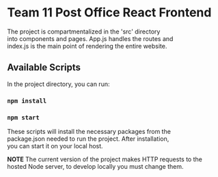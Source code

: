 # Team 11 Post Office React Frontend

The project is compartmentalized in the 'src' directory\
into components and pages. App.js handles the routes and\
index.js is the main point of rendering the entire website.

## Available Scripts

In the project directory, you can run:

### `npm install`
### `npm start`

These scripts will install the necessary packages from the\
package.json needed to run the project. After installation,\
you can start it on your local host.

**NOTE**
The current version of the project makes HTTP requests to the\
hosted Node server, to develop locally you must change them.
